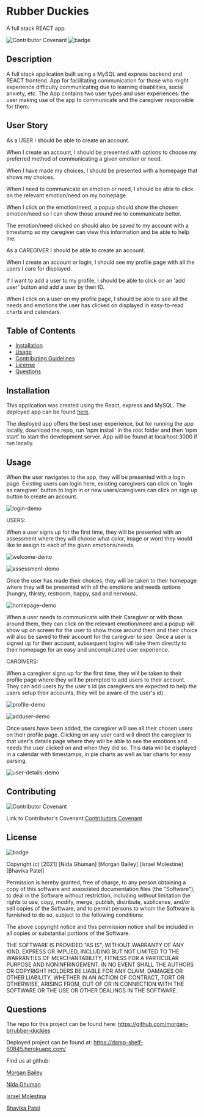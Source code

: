 # Rubber Duckies
A full stack REACT app.

![Contributor Covenant](https://img.shields.io/badge/Contributor%20Covenant-2.0-4baaaa.svg)
![badge](https://img.shields.io/badge/license-MIT-orange)

## Description
A full stack application built using a MySQL and express backend and REACT frontend. App for facilitating communication for those who might experience difficulty communicating due to learning disabilities, social anxiety, etc. The App contains two user types and user experiences: the user making use of the app to communicate and the caregiver responsible for them.

## User Story

As a USER I should be able to create an account.

When I create an account, I should be presented with options to choose my preferred method of communicating a given emotion or need.

When I have made my choices, I should be presented with a homepage that shows my choices.

When I need to communicate an emotion or need, I should be able to click on the relevant emotion/need on my homepage.

When I click on the emotion/need, a popup should show the chosen emotion/need so I can show those around me to communicate better.

The emotion/need clicked on should also be saved to my account with a timestamp so my caregiver can view this information and be able to help me.

As a CAREGIVER I should be able to create an account.

When I create an account or login, I should see my profile page with all the users I care for displayed.

If I want to add a user to my profile, I should be able to click on an 'add user' button and add a user by their ID.

When I click on a user on my profile page, I should be able to see all the needs and emotions the user has clicked on displayed in easy-to-read charts and calendars. 


## Table of Contents

* [Installation](#installation)
* [Usage](#usage)
* [Contributing Guidelines](#contributing)
* [License](#license)
* [Questions](#questions)

## Installation

This application was created using the React, express and MySQL. The deployed app can be found [here](https://damp-shelf-60845.herokuapp.com/).

The deployed app offers the best user experience, but for running the app locally, download the repo, run 'npm install' in the root folder and then 'npm start' to start the development  server. App will be found at localhost:3000 if run locally.

## Usage

When the user navigates to the app, they will be presented with a login page. Existing  users can login here, existing caregivers  can click on 'login as caregiver' button to login in or new users/caregivers can click on sign up button to create an account.

![login-demo](./demo-images/login-demo.png)

USERS:

When a user signs up for the first time, they will be presented with an assessment where they will choose what color, image or word they would like to assign to each of the given emotions/needs. 

![welcome-demo](./demo-images/welcomeuser-demo.png)

![assessment-demo](./demo-images/assessment-demo.png)

Once the user has made their choices, they will be taken to their homepage where they will be presented with all the emotions and needs options (hungry, thirsty, restroom, happy, sad and nervous). 

![homepage-demo](./demo-images/homepage-demo.png)

When a user needs to communicate with their Caregiver or with those around them, they can click on the relevant emotion/need and a popup will show up on screen for the user to show those around them and their choice will also be saved to their account for the caregiver to see.
Once a user is signed up for their account, subsequent logins will take them directly to their homepage for an easy and uncomplicated user experience.

CARGIVERS:

When a caregiver signs up for the first time, they will be taken to their profile page where they will be prompted to add users to their account. They can add users by the user's id (as caregivers are expected to help the users setup their accounts, they will be aware of the user's id). 

![profile-demo](./demo-images/caregiver-profile-demo.png)

![adduser-demo](./demo-images/add-user-demo.png)

Once users have been added, the caregiver will see all their chosen users on their profile page. Clicking on any user card will direct the caregiver to that user's details page where they will be able to see the emotions and needs the user clicked on and when they did so. This data will be displayed in a calendar with timestamps, in pie charts as well as bar charts for easy parsing. 

![user-details-demo](./demo-images/user-details-demo.png)


## Contributing

 ![Contributor Covenant](https://img.shields.io/badge/Contributor%20Covenant-2.0-4baaaa.svg)

 Link to Contributor's Covenant:[Contributors Covenant](https://www.contributor-covenant.org/version/2/0/code_of_conduct/) 

 
## License

![badge](https://img.shields.io/badge/license-MIT-orange)
   
Copyright (c) [2021] [Nida Ghuman] [Morgan Bailey] [Israel Molestine] [Bhavika Patel]

Permission is hereby granted, free of charge, to any person obtaining a copy
of this software and associated documentation files (the "Software"), to deal
in the Software without restriction, including without limitation the rights
to use, copy, modify, merge, publish, distribute, sublicense, and/or sell
copies of the Software, and to permit persons to whom the Software is
furnished to do so, subject to the following conditions:

The above copyright notice and this permission notice shall be included in all
copies or substantial portions of the Software.

THE SOFTWARE IS PROVIDED "AS IS", WITHOUT WARRANTY OF ANY KIND, EXPRESS OR
IMPLIED, INCLUDING BUT NOT LIMITED TO THE WARRANTIES OF MERCHANTABILITY,
FITNESS FOR A PARTICULAR PURPOSE AND NONINFRINGEMENT. IN NO EVENT SHALL THE
AUTHORS OR COPYRIGHT HOLDERS BE LIABLE FOR ANY CLAIM, DAMAGES OR OTHER
LIABILITY, WHETHER IN AN ACTION OF CONTRACT, TORT OR OTHERWISE, ARISING FROM,
OUT OF OR IN CONNECTION WITH THE SOFTWARE OR THE USE OR OTHER DEALINGS IN THE
SOFTWARE. 

## Questions

The repo for this project can be found here: https://github.com/morgan-b/rubber-duckies

Deployed project can be found at: https://damp-shelf-60845.herokuapp.com/

Find us at github: 

[Morgan Bailey](https://github.com/morgan-b)

[Nida Ghuman](https://github.com/nidaqg)

[Israel Molestina](https://github.com/Israel-Molestina)

[Bhavika Patel](https://github.com/Bhavipatel21)





